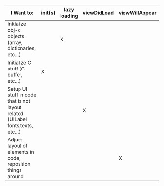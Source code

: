 |I Want to:|init(s)|lazy loading|viewDidLoad|viewWillAppear|
|----------|-------|------------|-----------|--------------|
|Initialize obj-c objects (array, dictionaries, etc...)|  | X |  |  |
|Initialize C stuff (C buffer, etc...)|X|||||
|Setup UI stuff in code that is not layout related (UILabel fonts,texts, etc...)| | | X | |
|Adjust layout of elements in code, reposition things around| | | | X |

